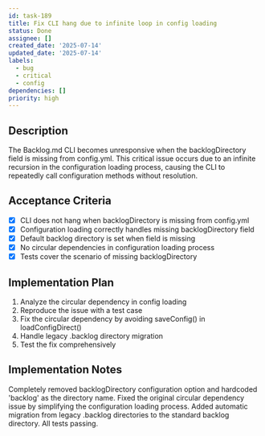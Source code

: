 ```yaml
---
id: task-189
title: Fix CLI hang due to infinite loop in config loading
status: Done
assignee: []
created_date: '2025-07-14'
updated_date: '2025-07-14'
labels:
  - bug
  - critical
  - config
dependencies: []
priority: high
---
```


## Description

The Backlog.md CLI becomes unresponsive when the backlogDirectory field is missing from config.yml. This critical issue occurs due to an infinite recursion in the configuration loading process, causing the CLI to repeatedly call configuration methods without resolution.

## Acceptance Criteria

- [x] CLI does not hang when backlogDirectory is missing from config.yml
- [x] Configuration loading correctly handles missing backlogDirectory field
- [x] Default backlog directory is set when field is missing
- [x] No circular dependencies in configuration loading process
- [x] Tests cover the scenario of missing backlogDirectory

## Implementation Plan

1. Analyze the circular dependency in config loading
2. Reproduce the issue with a test case
3. Fix the circular dependency by avoiding saveConfig() in loadConfigDirect()
4. Handle legacy .backlog directory migration
5. Test the fix comprehensively

## Implementation Notes

Completely removed backlogDirectory configuration option and hardcoded 'backlog' as the directory name. Fixed the original circular dependency issue by simplifying the configuration loading process. Added automatic migration from legacy .backlog directories to the standard backlog directory. All tests passing.
